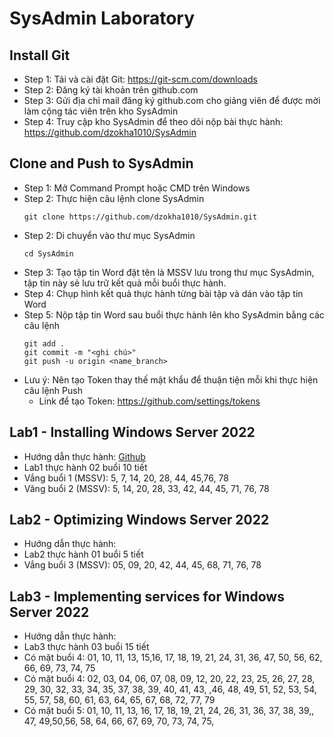# SysAdmin Laboratory
## Install Git
- Step 1: Tải và cài đặt Git: https://git-scm.com/downloads
- Step 2: Đăng ký tài khoản trên github.com
- Step 3: Gửi địa chỉ mail đăng ký github.com cho giảng viên để được mời làm cộng tác viên trên kho SysAdmin
- Step 4: Truy cập kho SysAdmin để theo dõi nộp bài thực hành: https://github.com/dzokha1010/SysAdmin
## Clone and Push to SysAdmin
- Step 1: Mở Command Prompt hoặc CMD trên Windows
- Step 2: Thực hiện câu lệnh clone SysAdmin
  ```
  git clone https://github.com/dzokha1010/SysAdmin.git
  ```
- Step 2: Di chuyển vào thư mục SysAdmin
  ```
  cd SysAdmin
  ```
- Step 3: Tạo tập tin Word đặt tên là MSSV lưu trong thư mục SysAdmin, tập tin này sẻ lưu trữ kết quả mỗi buổi thực hành.
- Step 4: Chụp hình kết quả thực hành từng bài tập và dán vào tập tin Word
- Step 5: Nộp tập tin Word sau buổi thực hành lên kho SysAdmin bằng các câu lệnh
  ```
  git add .  
  git commit -m "<ghi chú>"  
  git push -u origin <name_branch>
  ```
- Lưu ý: Nên tạo Token thay thế mật khẩu để thuận tiện mỗi khi thực hiện câu lệnh Push
  - Link để tạo Token: https://github.com/settings/tokens
## Lab1 - Installing Windows Server 2022
- Hướng dẫn thực hành: [Github](https://github.com/dzokha1010/Documents/blob/main/System_Administration_Maintenance/Lab1_Install_Windows_Server.md)
- Lab1 thực hành 02 buổi 10 tiết
- Vắng buổi 1 (MSSV): 5, 7, 14, 20, 28, 44, 45,76, 78
- Văng buổi 2 (MSSV): 5, 14, 20, 28, 33, 42, 44, 45, 71, 76, 78
## Lab2 - Optimizing Windows Server 2022
- Hướng dẫn thực hành:
- Lab2 thực hành 01 buổi 5 tiết
- Vắng buổi 3 (MSSV): 05, 09, 20, 42, 44, 45, 68, 71, 76, 78
## Lab3 - Implementing services for Windows Server 2022
- Hướng dẫn thực hành:
- Lab3 thực hành 03 buổi 15 tiết
- Có mặt buổi 4: 01, 10, 11, 13, 15,16, 17, 18, 19, 21, 24, 31, 36, 47, 50, 56, 62, 66, 69, 73, 74, 75
- Có mặt buổi 4: 02, 03, 04, 06, 07, 08, 09, 12, 20, 22, 23, 25, 26, 27, 28, 29, 30, 32, 33, 34, 35, 37, 38, 39, 40, 41, 43, ,46, 48, 49, 51, 52, 53, 54, 55, 57, 58, 60, 61, 63, 64, 65, 67, 68, 72, 77, 79
- Có mặt buổi 5: 01, 10, 11, 13, 16, 17, 18, 19, 21, 24, 26, 31, 36, 37, 38, 39,, 47, 49,50,56, 58, 64, 66, 67, 69, 70, 73, 74, 75, 
  
